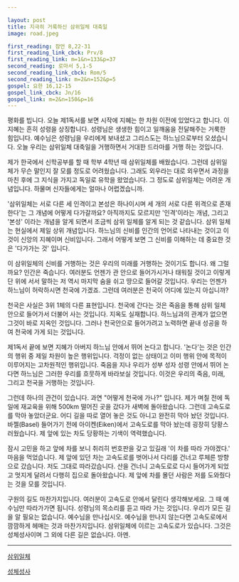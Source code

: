 ```yaml
---

layout: post
title: 지극히 거룩하신 삼위일체 대축일
image: road.jpeg

first_reading: 잠언 8,22-31
first_reading_link_cbck: Prv/8
first_reading_link: m=1&n=133&p=37
second_reading: 로마서 5,1-5
second_reading_link_cbck: Rom/5
second_reading_link: m=2&n=152&p=5
gospel: 요한 16,12-15
gospel_link_cbck: Jn/16
gospel_link: m=2&n=150&p=16
---
```


평화를 빕니다.
오늘 제1독서를 보면 시작에 지혜는 한 차원 이전에 있었다고 합니다. 이 지혜는 흔히 성령을 상징합니다. 성령님은 생생한 힘이고 일깨움을 전달해주는 거룩한 힘입니다. 예수님은 성령님을 우리에게 보내셨고 그리스도는 하느님으로부터 오셨습니다. 오늘 우리는 삼위일체 대축일을 거행하면서 거대한 드라마를 거행 하는 것입니다.

제가 한국에서 신학공부를 할 때 학부 4학년 때 삼위일체를 배웠습니다. 그런데 삼위일체가 무슨 말인지 잘 모를 정도로 어려웠습니다. 그래도 외우라는 대로 외우면서 과정을 마친 후에 그 지식을 가지고 독일로 유학을 왔었습니다. 그 정도로 삼위일체는 어려운 개념입니다. 하물며 신자들에게는 얼마나 어렵겠습니까.

'삼위일체는 서로 다른 세 인격이고 본성은 하나이시며 세 개의 서로 다른 위격으로 존재한다'는 그 개념에 어떻게 다가갈까요? 아직까지도 모르지만 '인격'이라는 개념, 그리고 '본성' 이라는 개념을 알게 되면서 조금씩 삼위 일체를 알게 되는 것 같습니다. 삼위 일체는 현실에서 제일 상위 개념입니다. 하느님의 신비를 인간의 언어로 나타내는 것이고 이것이 신앙의 지혜이며 신비입니다. 그래서 어떻게 보면 그 신비를 이해하는 데 중요한 것은 '다가가는 것' 입니다.

이 삼위일체의 신비를 거행하는 것은 우리의 미래를 거행하는 것이기도 합니다. 왜 그럴까요? 인간은 죽습니다. 여러분도 언젠가 관 안으로 들어가시거나 태워질 것이고 이렇게 단 위에 서서 말하는 저 역시 마지막 숨을 쉬고 땅으로 들어갈 것입니다. 우리는 언젠가 하느님이 허락하시면 천국에 가겠죠. 그런데 여러분은 천국이 어디에 있는지 아십니까?

천국은 사실은 3위 1체의 다른 표현입니다. 천국에 간다는 것은 죽음을 통해 삼위 일체 안으로 들어가서 더불어 사는 것입니다. 지옥도 실재합니다. 하느님과의 관계가 없으면 그것이 바로 지옥인 것입니다. 그러나 천국안으로 들어가려고 노력하면 끝내 성공을 하여 천국에 가게 되는 것입니다.

제1독서 끝에 보면 지혜가 아버지 하느님 안에서 뛰어 논다고 합니다. '논다'는 것은 인간의 행위 중 제일 차원이 높은 행위입니다. 걱정이 없는 상태이고 이미 행위 안에 목적이 이루어지는 고차원적인 행위입니다. 죽음을 지나 우리가 성부 성자 성령 안에서 뛰어 논다면 하느님은 그러한 우리를 흐뭇하게 바라보실 것입니다. 이것은 우리의 죽음, 미래, 그리고 천국을 거행하는 것입니다.

그런데 하나의 관건이 있습니다. 과연 "어떻게 천국에 가나?" 입니다.
제가 며칠 전에 독일에 재교육을 위해 500km 떨어진 곳을 갔다가 새벽에 돌아왔습니다. 그런데 고속도로를 막아 놓았더군요. 어디 길을 따로 열어 놓은 것도 아니고 완전히 막아 놨던 것입니다. 바젤(Basel) 들어가기 전에 아이켄(Eiken)에서 고속도로를 막아 놨는데 굉장히 당황스러웠습니다. 제 앞에 있는 차도 당황하는 기색이 역력했습니다.

잠시 고민을 하고 앞에 차를 보니 취리히 번호판을 갖고 있길래 '이 차를 따라 가야겠다.' 마음을 먹었습니다. 제 앞에 있던 차는 고속도로를 벗어나서 다리를 건너고 루체른 방향으로 갔습니다. 저도 그대로 따라갔습니다. 산을 건너니 고속도로로 다시 들어가게 되었고 멋지게 달려서 다행히 집으로 돌아왔습니다. 제 앞에 차를 몰던 사람은 저를 도와줬다는 것을 모를 것입니다.

구원의 길도 마찬가지입니다. 여러분이 고속도로 안에서 달린다 생각해보세요. 그 때 예수님만 따라가가면 됩니다. 성령님의 목소리를 듣고 따라 가는 것입니다. 우리가 모든 길을 알 필요는 없습니다. 예수님을 만나십시오. 예수님을 만나지 않는다면 고속도로에서 깜깜하게 헤매는 것과 마찬가지입니다. 삼위일체에 이르는 고속도로가 있습니다. 그것은 성체성사이며 그 외에 다른 길은 없습니다. 아멘.

<hr>

<a href="https://maria.catholic.or.kr/dictionary/term/term_view.asp?ctxtIdNum=1492&keyword=%EC%82%BC%EC%9C%84%EC%9D%BC%EC%B2%B4&gubun=01">삼위일체</a>

<a href="https://maria.catholic.or.kr/dictionary/term/term_view.asp?ctxtIdNum=1845&keyword=%EC%84%B1%EC%B2%B4%EC%84%B1%EC%82%AC&gubun=01">성체성사</a>
